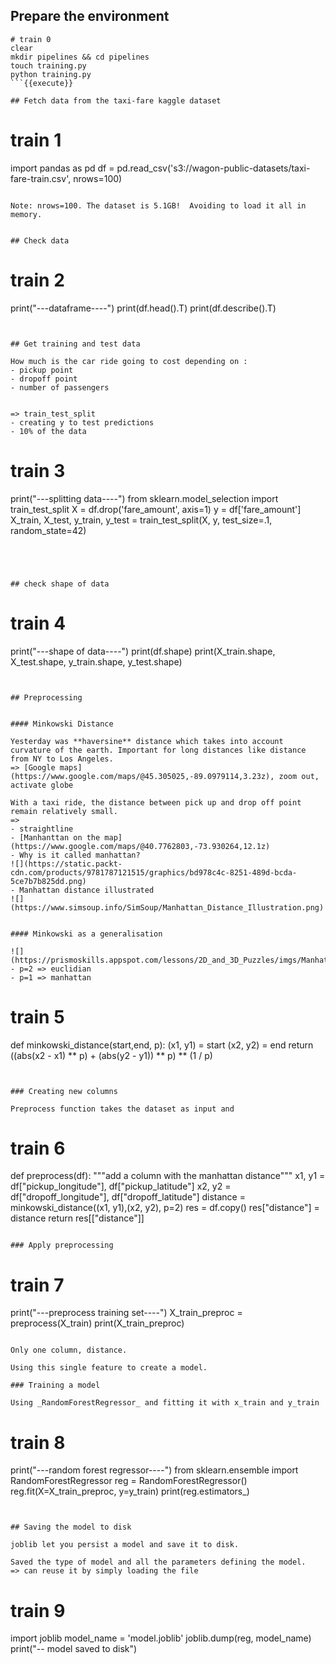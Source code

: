 
## Prepare the environment

```
# train 0
clear
mkdir pipelines && cd pipelines
touch training.py
python training.py
```{{execute}}

## Fetch data from the taxi-fare kaggle dataset

```
# train 1
import pandas as pd
df = pd.read_csv('s3://wagon-public-datasets/taxi-fare-train.csv', nrows=100)


```{{copy}}

Note: nrows=100. The dataset is 5.1GB!  Avoiding to load it all in memory.


## Check data

```
# train 2
print("---dataframe----")
print(df.head().T)
print(df.describe().T)


```{{copy}}


## Get training and test data

How much is the car ride going to cost depending on :
- pickup point
- dropoff point
- number of passengers


=> train_test_split
- creating y to test predictions
- 10% of the data

```
# train 3
print("---splitting data----")
from sklearn.model_selection import train_test_split
X = df.drop('fare_amount', axis=1)
y = df['fare_amount']
X_train, X_test, y_train, y_test = train_test_split(X, y, test_size=.1, random_state=42)


```{{copy}}




## check shape of data

```
# train 4
print("---shape of data----")
print(df.shape)
print(X_train.shape, X_test.shape, y_train.shape, y_test.shape)


```{{copy}}


## Preprocessing


#### Minkowski Distance

Yesterday was **haversine** distance which takes into account curvature of the earth. Important for long distances like distance from NY to Los Angeles.
=> [Google maps](https://www.google.com/maps/@45.305025,-89.0979114,3.23z), zoom out, activate globe

With a taxi ride, the distance between pick up and drop off point remain relatively small.
=>
- straightline
- [Manhanttan on the map](https://www.google.com/maps/@40.7762803,-73.930264,12.1z)
- Why is it called manhattan?
![](https://static.packt-cdn.com/products/9781787121515/graphics/bd978c4c-8251-489d-bcda-5ce7b7b825dd.png)
- Manhattan distance illustrated
![](https://www.simsoup.info/SimSoup/Manhattan_Distance_Illustration.png)


#### Minkowski as a generalisation

![](https://prismoskills.appspot.com/lessons/2D_and_3D_Puzzles/imgs/Manhattan_and_Euclidean.png)
- p=2 => euclidian
- p=1 => manhattan

```
# train 5
def minkowski_distance(start,end, p):
    (x1, y1) = start
    (x2, y2) = end
    return ((abs(x2 - x1) ** p) + (abs(y2 - y1)) ** p) ** (1 / p)


```{{copy}}


### Creating new columns

Preprocess function takes the dataset as input and

```
# train 6
def preprocess(df):
    """add a column with the manhattan distance"""
    x1, y1 = df["pickup_longitude"], df["pickup_latitude"]
    x2, y2 = df["dropoff_longitude"], df["dropoff_latitude"]
    distance = minkowski_distance((x1, y1),(x2, y2), p=2)
    res = df.copy()
    res["distance"] = distance
    return res[["distance"]]


```{{copy}}

### Apply preprocessing

```
# train 7
print("---preprocess training set----")
X_train_preproc = preprocess(X_train)
print(X_train_preproc)


```{{copy}}

Only one column, distance.

Using this single feature to create a model.

### Training a model

Using _RandomForestRegressor_ and fitting it with x_train and y_train

```
# train 8
print("---random forest regressor----")
from sklearn.ensemble import RandomForestRegressor
reg = RandomForestRegressor()
reg.fit(X=X_train_preproc, y=y_train)
print(reg.estimators_)


```{{copy}}


## Saving the model to disk

joblib let you persist a model and save it to disk.

Saved the type of model and all the parameters defining the model.
=> can reuse it by simply loading the file

```
# train 9
import joblib
model_name = 'model.joblib'
joblib.dump(reg, model_name)
print("-- model saved to disk")


```{{copy}}

